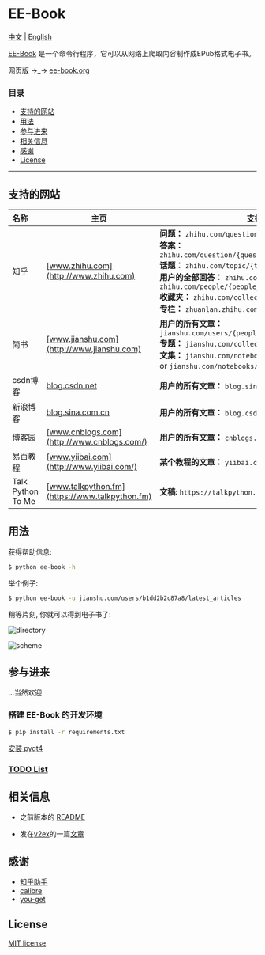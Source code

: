 # EE-Book

[中文](./README.md) | [English](./README_en.md)   

[EE-Book](https://github.com/knarfeh/EE-Book) 是一个命令行程序，它可以从网络上爬取内容制作成EPub格式电子书。  

网页版 →_→ [ee-book.org](http://ee-book.org)

### 目录
* [支持的网站](#支持的网站)
* [用法](#用法)
* [参与进来](#参与进来)
* [相关信息](#相关信息)
* [感谢](#感谢)
* [License](#license)

---

## 支持的网站

| 名称 | 主页                               | 支持类型                          |
| :------ | ---------------------------------------- | ---------------------------------------- |
| 知乎      | [www.zhihu.com](http://www.zhihu.com)    | **问题：** `zhihu.com/question/{question_id}`<br/>**答案：** `zhihu.com/question/{question_id}/answer/{answer_id}`<br/>**话题：** `zhihu.com/topic/{topic_id}`<br/>**用户的全部回答：** `zhihu.com/people/{people_id}` or `zhihu.com/people/{people_id}/answers`<br/>**收藏夹：** `zhihu.com/collection/{collection_id}` <br/> **专栏：** `zhuanlan.zhihu.com/{zhuanlan_id}` |
| 简书      | [www.jianshu.com](http://www.jianshu.com) | **用户的所有文章：** `jianshu.com/users/{people_id}/latest_articles`<br/>**专题：** `jianshu.com/collection/{collection_id}`<br/>**文集：** `jianshu.com/notebooks/{notebooks_id}/latest` or `jianshu.com/notebooks/{notebooks_id}/top` |
| csdn博客  | [blog.csdn.net](http://blog.csdn.net)    | **用户的所有文章：** `blog.sina.com.cn/u/{people_id}` |
| 新浪博客   | [blog.sina.com.cn](http://blog.sina.com.cn/) | **用户的所有文章：** `blog.csdn.net/{people_id}` |
| 博客园     | [www.cnblogs.com](http://www.cnblogs.com/) | **用户的所有文章：** `cnblogs.com/{people_id}/`  |
| 易百教程   | [www.yiibai.com](http://www.yiibai.com/) | **某个教程的文章：** `yiibai.com/{tutorial_kind}`|
| Talk Python To Me | [www.talkpython.fm](https://www.talkpython.fm)| **文稿:** `https://talkpython.fm/episodes/all/`|

## 用法

获得帮助信息:  

```bash
$ python ee-book -h
```

举个例子:  

```bash
$ python ee-book -u jianshu.com/users/b1dd2b2c87a8/latest_articles
```

稍等片刻, 你就可以得到电子书了:  

![directory](http://7xi5vu.com1.z0.glb.clouddn.com/2016-03-09directory.png)  

![scheme](http://7xi5vu.com1.z0.glb.clouddn.com/2016-03-09Scheme.png)


## 参与进来

...当然欢迎

### 搭建 EE-Book 的开发环境

```bash
$ pip install -r requirements.txt
```

[安装 pyqt4](https://riverbankcomputing.com/software/pyqt/download/)

### [TODO List](./notes/TODOlist.md)


## 相关信息

* 之前版本的 [README](https://github.com/knarfeh/EE-Book/blob/c4d870ff8cca6bbac97f04c9da727397cee8d519/README.md)

* 发在[v2ex](https://v2ex.com/)的一篇[文章](http://knarfeh.github.io/2016/03/17/EE-Book/)

## 感谢

* [知乎助手](https://github.com/YaoZeyuan/ZhihuHelp)
* [calibre](https://github.com/kovidgoyal/calibre)
* [you-get](https://github.com/soimort/you-get)

## License

[MIT license](./LICENSE).

